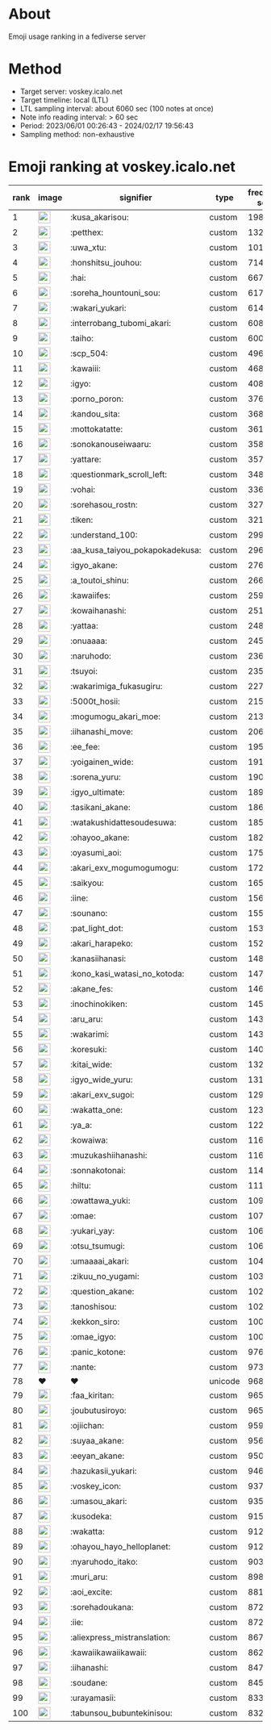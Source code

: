 # About
Emoji usage ranking in a fediverse server

# Method
- Target server: voskey.icalo.net
- Target timeline: local (LTL)
- LTL sampling interval: about 6060 sec (100 notes at once)
- Note info reading interval: > 60 sec
- Period: 2023/06/01 00:26:43 - 2024/02/17 19:56:43 
- Sampling method: non-exhaustive

# Emoji ranking at voskey.icalo.net

|rank|image|signifier|type|frequency score|
|----|----|----|----|----|
|1|<img height="24" src="https://voskey.icalo.net/emoji/kusa_akarisou.webp">|:kusa_akarisou:|custom|19889|
|2|<img height="24" src="https://voskey.icalo.net/emoji/petthex.webp">|:petthex:|custom|13220|
|3|<img height="24" src="https://voskey.icalo.net/emoji/uwa_xtu.webp">|:uwa_xtu:|custom|10186|
|4|<img height="24" src="https://voskey.icalo.net/emoji/honshitsu_jouhou.webp">|:honshitsu_jouhou:|custom|7141|
|5|<img height="24" src="https://voskey.icalo.net/emoji/hai.webp">|:hai:|custom|6675|
|6|<img height="24" src="https://voskey.icalo.net/emoji/soreha_hountouni_sou.webp">|:soreha_hountouni_sou:|custom|6174|
|7|<img height="24" src="https://voskey.icalo.net/emoji/wakari_yukari.webp">|:wakari_yukari:|custom|6149|
|8|<img height="24" src="https://voskey.icalo.net/emoji/interrobang_tubomi_akari.webp">|:interrobang_tubomi_akari:|custom|6086|
|9|<img height="24" src="https://voskey.icalo.net/emoji/taiho.webp">|:taiho:|custom|6003|
|10|<img height="24" src="https://voskey.icalo.net/emoji/scp_504.webp">|:scp_504:|custom|4961|
|11|<img height="24" src="https://voskey.icalo.net/emoji/kawaiii.webp">|:kawaiii:|custom|4683|
|12|<img height="24" src="https://voskey.icalo.net/emoji/igyo.webp">|:igyo:|custom|4089|
|13|<img height="24" src="https://voskey.icalo.net/emoji/porno_poron.webp">|:porno_poron:|custom|3761|
|14|<img height="24" src="https://voskey.icalo.net/emoji/kandou_sita.webp">|:kandou_sita:|custom|3681|
|15|<img height="24" src="https://voskey.icalo.net/emoji/mottokatatte.webp">|:mottokatatte:|custom|3619|
|16|<img height="24" src="https://voskey.icalo.net/emoji/sonokanouseiwaaru.webp">|:sonokanouseiwaaru:|custom|3588|
|17|<img height="24" src="https://voskey.icalo.net/emoji/yattare.webp">|:yattare:|custom|3575|
|18|<img height="24" src="https://voskey.icalo.net/emoji/questionmark_scroll_left.webp">|:questionmark_scroll_left:|custom|3488|
|19|<img height="24" src="https://voskey.icalo.net/emoji/vohai.webp">|:vohai:|custom|3361|
|20|<img height="24" src="https://voskey.icalo.net/emoji/sorehasou_rostn.webp">|:sorehasou_rostn:|custom|3274|
|21|<img height="24" src="https://voskey.icalo.net/emoji/tiken.webp">|:tiken:|custom|3211|
|22|<img height="24" src="https://voskey.icalo.net/emoji/understand_100.webp">|:understand_100:|custom|2994|
|23|<img height="24" src="https://voskey.icalo.net/emoji/aa_kusa_taiyou_pokapokadekusa.webp">|:aa_kusa_taiyou_pokapokadekusa:|custom|2969|
|24|<img height="24" src="https://voskey.icalo.net/emoji/igyo_akane.webp">|:igyo_akane:|custom|2762|
|25|<img height="24" src="https://voskey.icalo.net/emoji/a_toutoi_shinu.webp">|:a_toutoi_shinu:|custom|2666|
|26|<img height="24" src="https://voskey.icalo.net/emoji/kawaiifes.webp">|:kawaiifes:|custom|2598|
|27|<img height="24" src="https://voskey.icalo.net/emoji/kowaihanashi.webp">|:kowaihanashi:|custom|2517|
|28|<img height="24" src="https://voskey.icalo.net/emoji/yattaa.webp">|:yattaa:|custom|2480|
|29|<img height="24" src="https://voskey.icalo.net/emoji/onuaaaa.webp">|:onuaaaa:|custom|2458|
|30|<img height="24" src="https://voskey.icalo.net/emoji/naruhodo.webp">|:naruhodo:|custom|2363|
|31|<img height="24" src="https://voskey.icalo.net/emoji/tsuyoi.webp">|:tsuyoi:|custom|2356|
|32|<img height="24" src="https://voskey.icalo.net/emoji/wakarimiga_fukasugiru.webp">|:wakarimiga_fukasugiru:|custom|2273|
|33|<img height="24" src="https://voskey.icalo.net/emoji/5000t_hosii.webp">|:5000t_hosii:|custom|2159|
|34|<img height="24" src="https://voskey.icalo.net/emoji/mogumogu_akari_moe.webp">|:mogumogu_akari_moe:|custom|2136|
|35|<img height="24" src="https://voskey.icalo.net/emoji/iihanashi_move.webp">|:iihanashi_move:|custom|2067|
|36|<img height="24" src="https://voskey.icalo.net/emoji/ee_fee.webp">|:ee_fee:|custom|1958|
|37|<img height="24" src="https://voskey.icalo.net/emoji/yoigainen_wide.webp">|:yoigainen_wide:|custom|1919|
|38|<img height="24" src="https://voskey.icalo.net/emoji/sorena_yuru.webp">|:sorena_yuru:|custom|1903|
|39|<img height="24" src="https://voskey.icalo.net/emoji/igyo_ultimate.webp">|:igyo_ultimate:|custom|1890|
|40|<img height="24" src="https://voskey.icalo.net/emoji/tasikani_akane.webp">|:tasikani_akane:|custom|1863|
|41|<img height="24" src="https://voskey.icalo.net/emoji/watakushidattesoudesuwa.webp">|:watakushidattesoudesuwa:|custom|1856|
|42|<img height="24" src="https://voskey.icalo.net/emoji/ohayoo_akane.webp">|:ohayoo_akane:|custom|1823|
|43|<img height="24" src="https://voskey.icalo.net/emoji/oyasumi_aoi.webp">|:oyasumi_aoi:|custom|1759|
|44|<img height="24" src="https://voskey.icalo.net/emoji/akari_exv_mogumogumogu.webp">|:akari_exv_mogumogumogu:|custom|1725|
|45|<img height="24" src="https://voskey.icalo.net/emoji/saikyou.webp">|:saikyou:|custom|1653|
|46|<img height="24" src="https://voskey.icalo.net/emoji/iine.webp">|:iine:|custom|1567|
|47|<img height="24" src="https://voskey.icalo.net/emoji/sounano.webp">|:sounano:|custom|1558|
|48|<img height="24" src="https://voskey.icalo.net/emoji/pat_light_dot.webp">|:pat_light_dot:|custom|1530|
|49|<img height="24" src="https://voskey.icalo.net/emoji/akari_harapeko.webp">|:akari_harapeko:|custom|1525|
|50|<img height="24" src="https://voskey.icalo.net/emoji/kanasiihanasi.webp">|:kanasiihanasi:|custom|1484|
|51|<img height="24" src="https://voskey.icalo.net/emoji/kono_kasi_watasi_no_kotoda.webp">|:kono_kasi_watasi_no_kotoda:|custom|1477|
|52|<img height="24" src="https://voskey.icalo.net/emoji/akane_fes.webp">|:akane_fes:|custom|1463|
|53|<img height="24" src="https://voskey.icalo.net/emoji/inochinokiken.webp">|:inochinokiken:|custom|1459|
|54|<img height="24" src="https://voskey.icalo.net/emoji/aru_aru.webp">|:aru_aru:|custom|1436|
|55|<img height="24" src="https://voskey.icalo.net/emoji/wakarimi.webp">|:wakarimi:|custom|1433|
|56|<img height="24" src="https://voskey.icalo.net/emoji/koresuki.webp">|:koresuki:|custom|1401|
|57|<img height="24" src="https://voskey.icalo.net/emoji/kitai_wide.webp">|:kitai_wide:|custom|1321|
|58|<img height="24" src="https://voskey.icalo.net/emoji/igyo_wide_yuru.webp">|:igyo_wide_yuru:|custom|1318|
|59|<img height="24" src="https://voskey.icalo.net/emoji/akari_exv_sugoi.webp">|:akari_exv_sugoi:|custom|1293|
|60|<img height="24" src="https://voskey.icalo.net/emoji/wakatta_one.webp">|:wakatta_one:|custom|1236|
|61|<img height="24" src="https://voskey.icalo.net/emoji/ya_a.webp">|:ya_a:|custom|1229|
|62|<img height="24" src="https://voskey.icalo.net/emoji/kowaiwa.webp">|:kowaiwa:|custom|1167|
|63|<img height="24" src="https://voskey.icalo.net/emoji/muzukashiihanashi.webp">|:muzukashiihanashi:|custom|1163|
|64|<img height="24" src="https://voskey.icalo.net/emoji/sonnakotonai.webp">|:sonnakotonai:|custom|1144|
|65|<img height="24" src="https://voskey.icalo.net/emoji/hiltu.webp">|:hiltu:|custom|1118|
|66|<img height="24" src="https://voskey.icalo.net/emoji/owattawa_yuki.webp">|:owattawa_yuki:|custom|1094|
|67|<img height="24" src="https://voskey.icalo.net/emoji/omae.webp">|:omae:|custom|1077|
|68|<img height="24" src="https://voskey.icalo.net/emoji/yukari_yay.webp">|:yukari_yay:|custom|1068|
|69|<img height="24" src="https://voskey.icalo.net/emoji/otsu_tsumugi.webp">|:otsu_tsumugi:|custom|1066|
|70|<img height="24" src="https://voskey.icalo.net/emoji/umaaaai_akari.webp">|:umaaaai_akari:|custom|1043|
|71|<img height="24" src="https://voskey.icalo.net/emoji/zikuu_no_yugami.webp">|:zikuu_no_yugami:|custom|1030|
|72|<img height="24" src="https://voskey.icalo.net/emoji/question_akane.webp">|:question_akane:|custom|1029|
|73|<img height="24" src="https://voskey.icalo.net/emoji/tanoshisou.webp">|:tanoshisou:|custom|1021|
|74|<img height="24" src="https://voskey.icalo.net/emoji/kekkon_siro.webp">|:kekkon_siro:|custom|1009|
|75|<img height="24" src="https://voskey.icalo.net/emoji/omae_igyo.webp">|:omae_igyo:|custom|1009|
|76|<img height="24" src="https://voskey.icalo.net/emoji/panic_kotone.webp">|:panic_kotone:|custom|976|
|77|<img height="24" src="https://voskey.icalo.net/emoji/nante.webp">|:nante:|custom|973|
|78|❤|❤|unicode|968|
|79|<img height="24" src="https://voskey.icalo.net/emoji/faa_kiritan.webp">|:faa_kiritan:|custom|965|
|80|<img height="24" src="https://voskey.icalo.net/emoji/joubutusiroyo.webp">|:joubutusiroyo:|custom|965|
|81|<img height="24" src="https://voskey.icalo.net/emoji/ojiichan.webp">|:ojiichan:|custom|959|
|82|<img height="24" src="https://voskey.icalo.net/emoji/suyaa_akane.webp">|:suyaa_akane:|custom|956|
|83|<img height="24" src="https://voskey.icalo.net/emoji/eeyan_akane.webp">|:eeyan_akane:|custom|950|
|84|<img height="24" src="https://voskey.icalo.net/emoji/hazukasii_yukari.webp">|:hazukasii_yukari:|custom|946|
|85|<img height="24" src="https://voskey.icalo.net/emoji/voskey_icon.webp">|:voskey_icon:|custom|937|
|86|<img height="24" src="https://voskey.icalo.net/emoji/umasou_akari.webp">|:umasou_akari:|custom|935|
|87|<img height="24" src="https://voskey.icalo.net/emoji/kusodeka.webp">|:kusodeka:|custom|915|
|88|<img height="24" src="https://voskey.icalo.net/emoji/wakatta.webp">|:wakatta:|custom|912|
|89|<img height="24" src="https://voskey.icalo.net/emoji/ohayou_hayo_helloplanet.webp">|:ohayou_hayo_helloplanet:|custom|912|
|90|<img height="24" src="https://voskey.icalo.net/emoji/nyaruhodo_itako.webp">|:nyaruhodo_itako:|custom|903|
|91|<img height="24" src="https://voskey.icalo.net/emoji/muri_aru.webp">|:muri_aru:|custom|898|
|92|<img height="24" src="https://voskey.icalo.net/emoji/aoi_excite.webp">|:aoi_excite:|custom|881|
|93|<img height="24" src="https://voskey.icalo.net/emoji/sorehadoukana.webp">|:sorehadoukana:|custom|872|
|94|<img height="24" src="https://voskey.icalo.net/emoji/iie.webp">|:iie:|custom|872|
|95|<img height="24" src="https://voskey.icalo.net/emoji/aliexpress_mistranslation.webp">|:aliexpress_mistranslation:|custom|867|
|96|<img height="24" src="https://voskey.icalo.net/emoji/kawaiikawaiikawaii.webp">|:kawaiikawaiikawaii:|custom|862|
|97|<img height="24" src="https://voskey.icalo.net/emoji/iihanashi.webp">|:iihanashi:|custom|847|
|98|<img height="24" src="https://voskey.icalo.net/emoji/soudane.webp">|:soudane:|custom|845|
|99|<img height="24" src="https://voskey.icalo.net/emoji/urayamasii.webp">|:urayamasii:|custom|833|
|100|<img height="24" src="https://voskey.icalo.net/emoji/tabunsou_bubuntekinisou.webp">|:tabunsou_bubuntekinisou:|custom|832|
